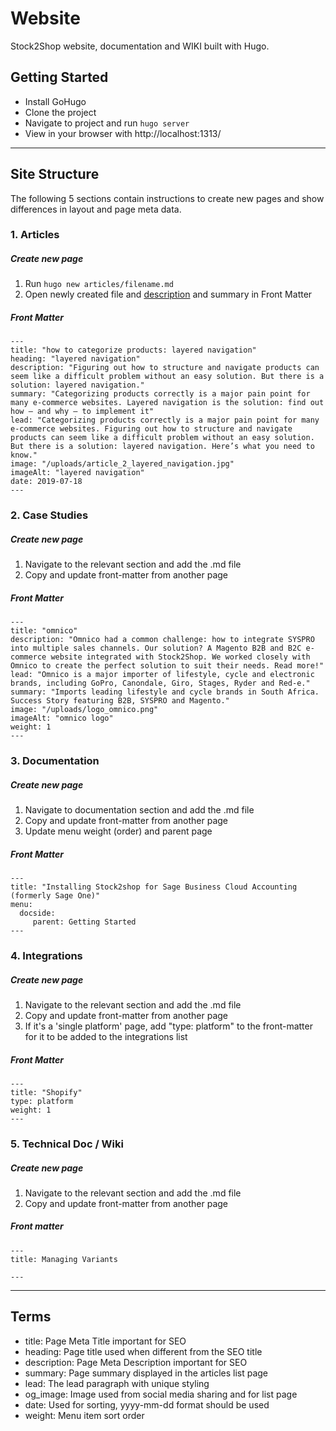 # Website

Stock2Shop website, documentation and WIKI built with Hugo.

## Getting Started

- Install GoHugo
- Clone the project
- Navigate to project and run ```hugo server```
- View in your browser with http://localhost:1313/

---

## Site Structure
The following 5 sections contain instructions to create new pages and show differences in layout and page meta data.  

### 1. Articles

##### Create new page
1. Run ```hugo new articles/filename.md```
2. Open newly created file and [description](#key-terms) and summary in Front Matter

##### Front Matter
```
---
title: "how to categorize products: layered navigation"
heading: "layered navigation"
description: "Figuring out how to structure and navigate products can seem like a difficult problem without an easy solution. But there is a solution: layered navigation."
summary: "Categorizing products correctly is a major pain point for many e-commerce websites. Layered navigation is the solution: find out how – and why – to implement it"
lead: "Categorizing products correctly is a major pain point for many e-commerce websites. Figuring out how to structure and navigate products can seem like a difficult problem without an easy solution. But there is a solution: layered navigation. Here’s what you need to know."
image: "/uploads/article_2_layered_navigation.jpg"
imageAlt: "layered navigation"
date: 2019-07-18
---
```

### 2. Case Studies

##### Create new page
1. Navigate to the relevant section and add the .md file
2. Copy and update front-matter from another page

##### Front Matter
```
---
title: "omnico"
description: "Omnico had a common challenge: how to integrate SYSPRO into multiple sales channels. Our solution? A Magento B2B and B2C e-commerce website integrated with Stock2Shop. We worked closely with Omnico to create the perfect solution to suit their needs. Read more!"
lead: "Omnico is a major importer of lifestyle, cycle and electronic brands, including GoPro, Canondale, Giro, Stages, Ryder and Red-e."
summary: "Imports leading lifestyle and cycle brands in South Africa. Success Story featuring B2B, SYSPRO and Magento."
image: "/uploads/logo_omnico.png"
imageAlt: "omnico logo"
weight: 1
---
```

### 3. Documentation

##### Create new page
1. Navigate to documentation section and add the .md file
2. Copy and update front-matter from another page
3. Update menu weight (order) and parent page

##### Front Matter
```
---
title: "Installing Stock2shop for Sage Business Cloud Accounting (formerly Sage One)"
menu:
  docside:
     parent: Getting Started
---
```

### 4. Integrations

##### Create new page
1. Navigate to the relevant section and add the .md file
2. Copy and update front-matter from another page
3. If it's a 'single platform' page, add "type: platform" to the front-matter for it to be added to the integrations list

##### Front Matter
```
---
title: "Shopify"
type: platform
weight: 1
---
```

### 5. Technical Doc / Wiki

##### Create new page
1. Navigate to the relevant section and add the .md file
2. Copy and update front-matter from another page
##### Front matter
```
---
title: Managing Variants

---
```

---

## Terms
- title: Page Meta Title important for SEO
- heading: Page title used when different from the SEO title 
- description: Page Meta Description important for SEO
- summary: Page summary displayed in the articles list page
- lead: The lead paragraph with unique styling
- og_image: Image used from social media sharing and for list page
- date: Used for sorting, yyyy-mm-dd format should be used
- weight: Menu item sort order